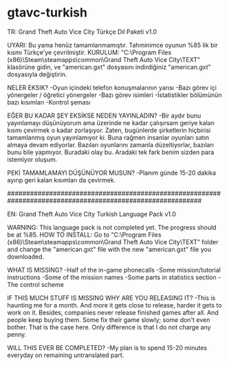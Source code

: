# gtavc-turkish

TR:
Grand Theft Auto Vice City Türkçe Dil Paketi v1.0

UYARI: Bu yama henüz tamamlanmamıştır. Tahminimce oyunun %85 lik bir kısmı Türkçe'ye çevrilmiştir.
KURULUM: "C:\Program Files (x86)\Steam\steamapps\common\Grand Theft Auto Vice City\TEXT" klasörüne gidin, ve "american.gxt" dosyasını indirdiğiniz "american.gxt" dosyasıyla değiştirin.

NELER EKSIK?
-Oyun içindeki telefon konuşmalarının yarısı
-Bazı görev içi yönergeler / öğretici yönergeler
-Bazı görev isimleri
-İstatistikler bölümünün bazı kısımları
-Kontrol şeması

EĞER BU KADAR ŞEY EKSİKSE NEDEN YAYINLADIN?
-Bir aydır bunu yayınlamayı düşünüyorum ama üzerinde ne kadar çalışırsam geriye kalan kısmı çevirmek o kadar zorlaşıyor. Zaten, bugünlerde şirketlerin hiçbirisi tamamlanmış oyun yayınlamıyor ki.
Buna rağmen insanlar oyunları satın almaya devam ediyorlar. Bazıları oyunlarını zamanla düzeltiyorlar, bazıları bunu bile yapmıyor. Buradaki olay bu. Aradaki tek fark benim sizden para istemiyor oluşum.

PEKİ TAMAMLAMAYI DÜŞÜNÜYOR MUSUN?
-Planım günde 15-20 dakika ayırıp geri kalan kısımları da çevirmek.

###########################################################################################################

EN:
Grand Theft Auto Vice City Turkish Language Pack v1.0

WARNING: This language pack is not completed yet. The progress should be at %85.
HOW TO INSTALL: Go to "C:\Program Files (x86)\Steam\steamapps\common\Grand Theft Auto Vice City\TEXT" folder and change the "american.gxt" file with the new "american.gxt" file you downloaded.

WHAT IS MISSING?
-Half of the in-game phonecalls
-Some mission/tutorial instructions
-Some of the mission names
-Some parts in statistics section
-The control scheme

IF THIS MUCH STUFF IS MISSING WHY ARE YOU RELEASING IT?
-This is haunting me for a month. And more it gets close to release, harder it gets to work on it. Besides, companies never release finished games after all. And people keep buying them. Some fix
their game slowly; some don't even bother. That is the case here. Only difference is that I do not charge any penny.

WILL THIS EVER BE COMPLETED?
-My plan is to spend 15-20 minutes everyday on remaining untranslated part.



